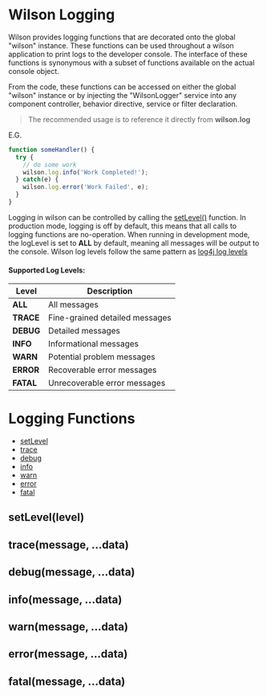 # Wilson Logging

Wilson provides logging functions that are decorated onto the global "wilson" instance. These functions can be
used throughout a wilson application to print logs to the developer console. The interface of these functions is
synonymous with a subset of functions available on the actual console object.

From the code, these functions can be accessed on either the global "wilson" instance or by injecting the "WilsonLogger"
service into any component controller, behavior directive, service or filter declaration.

> The recommended usage is to reference it directly from **wilson.log**

E.G.
```js
function someHandler() {
  try {
    // do some work
    wilson.log.info('Work Completed!');
  } catch(e) {
    wilson.log.error('Work Failed', e);
  }
}
```

Logging in wilson can be controlled by calling the [setLevel()](#setLevel) function. In production mode, logging is off by
default, this means that all calls to logging functions are no-operation. When running in development mode, the logLevel
is set to **ALL** by default, meaning all messages will be output to the console. Wilson log levels follow the same pattern
as [log4j log levels](https://www.tutorialspoint.com/log4j/log4j_logging_levels.htm)

#### Supported Log Levels:

| Level         | Description                     |
| ----------    | ------------------------------- |
| **ALL**       | All messages                    |
| **TRACE**     | Fine-grained detailed messages  |
| **DEBUG**     | Detailed messages               |
| **INFO**      | Informational messages          |
| **WARN**      | Potential problem messages      |
| **ERROR**     | Recoverable error messages      |
| **FATAL**     | Unrecoverable error messages    |


# Logging Functions

* [setLevel](#setLevel)
* [trace](#trace)
* [debug](#debug)
* [info](#info)
* [warn](#warn)
* [error](#error)
* [fatal](#fatal)


## <a name="setLevel"></a>setLevel(level)


## <a name="trace"></a>trace(message, ...data)


## <a name="debug"></a>debug(message, ...data)


## <a name="info"></a>info(message, ...data)


## <a name="warn"></a>warn(message, ...data)


## <a name="error"></a>error(message, ...data)


## <a name="fatal"></a>fatal(message, ...data)
